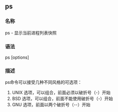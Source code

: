 

## ps

### 名称

ps - 显示当前进程列表快照

### 语法

ps [options]

### 描述

ps命令可以接受几种不同风格的可选项：
1. UNIX 选项，可以组合，前面必须以破折号（-）开始
2. BSD 选项，可以组合，前面不能使用破折号（-）开始
3. GNU 选项，前面以两个破折号（--）开始




